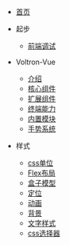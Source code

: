 * [首页](/)

* 起步
  * [前端调试](guide/debug.md)

* Voltron-Vue
  * [介绍](voltron-vue/introduction.md)
  * [核心组件](voltron-vue/components.md)
  * [扩展组件](voltron-vue/external-components.md)
  * [终端能力](voltron-vue/vue-native.md)
  * [内置模块](voltron-vue/internal-module.md)
  * [手势系统](voltron-vue/gesture.md)

* 样式
  * [css单位](style/css-unit.md)
  * [Flex布局](style/layout.md)
  * [盒子模型](style/box-model.md)
  * [定位](style/position.md)
  * [动画](style/animation.md)
  * [背景](style/background.md)
  * [文字样式](style/text-style.md)
  * [css选择器](style/css-selector.md)
